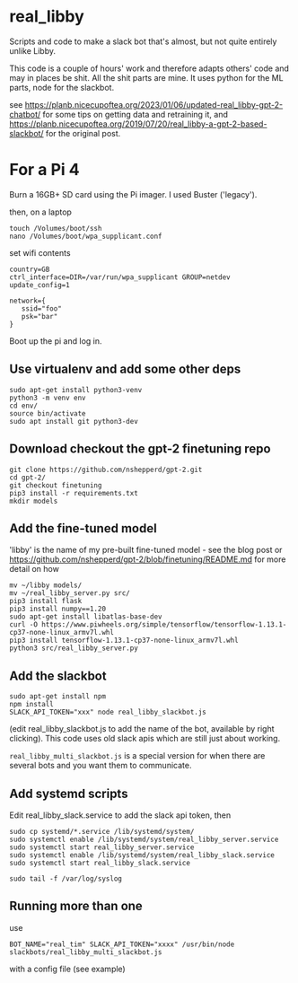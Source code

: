 # real_libby

Scripts and code to make a slack bot that's almost, but not quite entirely unlike Libby.

This code is a couple of hours' work and therefore adapts others' code and may in places be shit. All the shit parts are 
mine. It uses python for the ML parts, node for the slackbot.

see https://planb.nicecupoftea.org/2023/01/06/updated-real_libby-gpt-2-chatbot/ for some tips on getting data and retraining it, and https://planb.nicecupoftea.org/2019/07/20/real_libby-a-gpt-2-based-slackbot/ for the original post.


# For a Pi 4

Burn a 16GB+ SD card using the Pi imager. I used Buster ('legacy').

then, on a laptop

```
touch /Volumes/boot/ssh
nano /Volumes/boot/wpa_supplicant.conf
```

set wifi contents
```
country=GB
ctrl_interface=DIR=/var/run/wpa_supplicant GROUP=netdev
update_config=1

network={
   ssid="foo"
   psk="bar"
}
```

Boot up the pi and log in.

## Use virtualenv and add some other deps

```
sudo apt-get install python3-venv
python3 -m venv env
cd env/
source bin/activate
sudo apt install git python3-dev
```

## Download checkout the gpt-2 finetuning repo

```
git clone https://github.com/nshepperd/gpt-2.git
cd gpt-2/
git checkout finetuning
pip3 install -r requirements.txt 
mkdir models
```

## Add the fine-tuned model

'libby' is the name of my pre-built fine-tuned model - see the blog post or https://github.com/nshepperd/gpt-2/blob/finetuning/README.md for more detail on how

```
mv ~/libby models/
mv ~/real_libby_server.py src/
pip3 install flask
pip3 install numpy==1.20
sudo apt-get install libatlas-base-dev
curl -O https://www.piwheels.org/simple/tensorflow/tensorflow-1.13.1-cp37-none-linux_armv7l.whl
pip3 install tensorflow-1.13.1-cp37-none-linux_armv7l.whl
python3 src/real_libby_server.py
```

## Add the slackbot

```
sudo apt-get install npm
npm install
SLACK_API_TOKEN="xxx" node real_libby_slackbot.js
```
(edit real_libby_slackbot.js to add the name of the bot, available by right clicking). This code uses old slack apis which are still just about working.

`real_libby_multi_slackbot.js` is a special version for when there are several bots and you want them to communicate.

## Add systemd scripts

Edit real_libby_slack.service to add the slack api token, then

```
sudo cp systemd/*.service /lib/systemd/system/
sudo systemctl enable /lib/systemd/system/real_libby_server.service
sudo systemctl start real_libby_server.service
sudo systemctl enable /lib/systemd/system/real_libby_slack.service
sudo systemctl start real_libby_slack.service

sudo tail -f /var/log/syslog 
```

## Running more than one

use 

```BOT_NAME="real_tim" SLACK_API_TOKEN="xxxx" /usr/bin/node slackbots/real_libby_multi_slackbot.js```

with a config file (see example)
